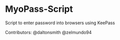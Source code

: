 MyoPass-Script
==============

Script to enter password into browsers using KeePass

Contributors:
@daltonsmith
@zelmundo94
